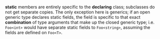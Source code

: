 **static** members are entirely specific to the **declaring** class; subclasses do not get separate copies. The only exception here is generics; if an open generic type declares static fields, the field is specific to that exact **combination** of type arguments that make up the closed generic type; i.e. `Foo<int>` would have separate static fields to `Foo<string>`, assuming the fields are defined on `Foo<T>`.

